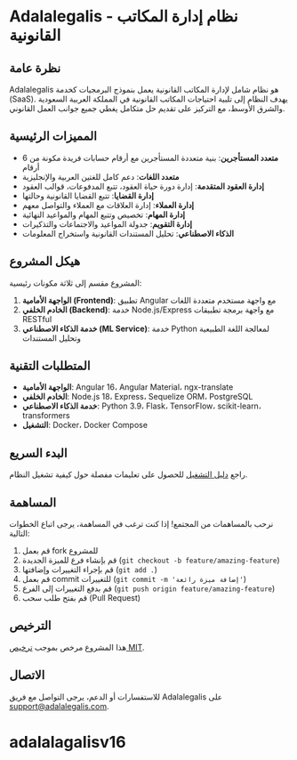 # Adalalegalis - نظام إدارة المكاتب القانونية

## نظرة عامة

Adalalegalis هو نظام شامل لإدارة المكاتب القانونية يعمل بنموذج البرمجيات كخدمة (SaaS). يهدف النظام إلى تلبية احتياجات المكاتب القانونية في المملكة العربية السعودية والشرق الأوسط، مع التركيز على تقديم حل متكامل يغطي جميع جوانب العمل القانوني.

## المميزات الرئيسية

- **متعدد المستأجرين**: بنية متعددة المستأجرين مع أرقام حسابات فريدة مكونة من 6 أرقام
- **متعدد اللغات**: دعم كامل للغتين العربية والإنجليزية
- **إدارة العقود المتقدمة**: إدارة دورة حياة العقود، تتبع المدفوعات، قوالب العقود
- **إدارة القضايا**: تتبع القضايا القانونية وحالتها
- **إدارة العملاء**: إدارة العلاقات مع العملاء والتواصل معهم
- **إدارة المهام**: تخصيص وتتبع المهام والمواعيد النهائية
- **إدارة التقويم**: جدولة المواعيد والاجتماعات والتذكيرات
- **الذكاء الاصطناعي**: تحليل المستندات القانونية واستخراج المعلومات

## هيكل المشروع

المشروع مقسم إلى ثلاثة مكونات رئيسية:

1. **الواجهة الأمامية (Frontend)**: تطبيق Angular مع واجهة مستخدم متعددة اللغات
2. **الخادم الخلفي (Backend)**: خدمة Node.js/Express مع واجهة برمجة تطبيقات RESTful
3. **خدمة الذكاء الاصطناعي (ML Service)**: خدمة Python لمعالجة اللغة الطبيعية وتحليل المستندات

## المتطلبات التقنية

- **الواجهة الأمامية**: Angular 16، Angular Material، ngx-translate
- **الخادم الخلفي**: Node.js 18، Express، Sequelize ORM، PostgreSQL
- **خدمة الذكاء الاصطناعي**: Python 3.9، Flask، TensorFlow، scikit-learn، transformers
- **التشغيل**: Docker، Docker Compose

## البدء السريع

راجع [دليل التشغيل](DEPLOYMENT_GUIDE.md) للحصول على تعليمات مفصلة حول كيفية تشغيل النظام.

## المساهمة

نرحب بالمساهمات من المجتمع! إذا كنت ترغب في المساهمة، يرجى اتباع الخطوات التالية:

1. قم بعمل fork للمشروع
2. قم بإنشاء فرع للميزة الجديدة (`git checkout -b feature/amazing-feature`)
3. قم بإجراء التغييرات وإضافتها (`git add .`)
4. قم بعمل commit للتغييرات (`git commit -m 'إضافة ميزة رائعة'`)
5. قم بدفع التغييرات إلى الفرع (`git push origin feature/amazing-feature`)
6. قم بفتح طلب سحب (Pull Request)

## الترخيص

هذا المشروع مرخص بموجب [ترخيص MIT](LICENSE).

## الاتصال

للاستفسارات أو الدعم، يرجى التواصل مع فريق Adalalegalis على support@adalalegalis.com.
# adalalagalisv16
